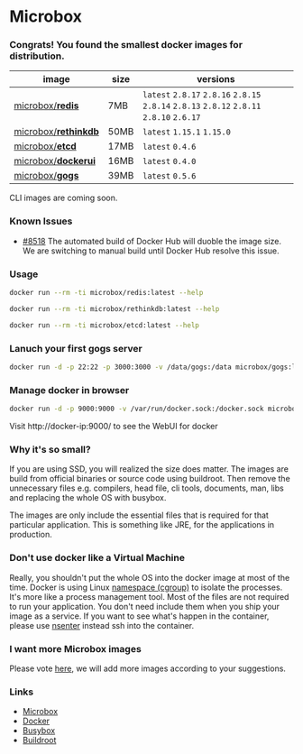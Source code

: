 # **Microbox**

### Congrats! You found the smallest docker images for distribution.


|image|size|versions|
|-----|--------|-----|
|[microbox/**redis**](https://registry.hub.docker.com/u/microbox/redis/)|7MB | `latest` `2.8.17` `2.8.16` `2.8.15` `2.8.14` `2.8.13` `2.8.12` `2.8.11` `2.8.10` `2.6.17`| 
|[microbox/**rethinkdb**](https://registry.hub.docker.com/u/microbox/rethinkdb/)|50MB |`latest` `1.15.1` `1.15.0`| 
|[microbox/**etcd**](https://registry.hub.docker.com/u/microbox/etcd/)|17MB |`latest` `0.4.6`| 
|[microbox/**dockerui**](https://registry.hub.docker.com/u/microbox/dockerui/)|16MB |`latest` `0.4.0`| 
|[microbox/**gogs**](https://registry.hub.docker.com/u/microbox/gogs/)|39MB |`latest` `0.5.6`| 


CLI images are coming soon.


### Known Issues

- [#8518](https://github.com/docker/docker/issues/8518) The automated build of Docker Hub will duoble the image size.
We are switching to manual build until Docker Hub resolve this issue.


### Usage


```bash
docker run --rm -ti microbox/redis:latest --help
```


```bash
docker run --rm -ti microbox/rethinkdb:latest --help
```

```bash
docker run --rm -ti microbox/etcd:latest --help
```

### Lanuch your first gogs server

```bash
docker run -d -p 22:22 -p 3000:3000 -v /data/gogs:/data microbox/gogs:latest --name gogs
```

### Manage docker in browser

```bash
docker run -d -p 9000:9000 -v /var/run/docker.sock:/docker.sock microbox/dockerui
```

Visit http://docker-ip:9000/ to see the WebUI for docker

### Why it's so small?
If you are using SSD, you will realized the size does matter. The images are build from official binaries or source code using buildroot. Then remove the unnecessary files e.g. compilers, head file, cli tools, documents, man, libs and replacing the whole OS with busybox.

The images are only include the essential files that is required for that particular application. This is something like JRE, for the applications in production.


### Don't use docker like a Virtual Machine
Really, you shouldn't put the whole OS into the docker image at most of the time. Docker is using Linux [namespace (cgroup)](http://en.wikipedia.org/wiki/Cgroups) to isolate the processes. It's more like a process management tool. Most of the files are not required to run your application. You don't need include them when you ship your image as a service. If you want to see what's happen in the container, please use [nsenter](https://github.com/jpetazzo/nsenter) instead ssh into the container.


### I want more **Microbox** images
Please vote [here](https://github.com/microbox/microbox.github.io/issues), we will add more images according to your suggestions.


### Links

- [Microbox](http://microbox.io/)
- [Docker](http://docker.io)
- [Busybox](http://busybox.net)
- [Buildroot](http://buildroot.uclibc.org)


